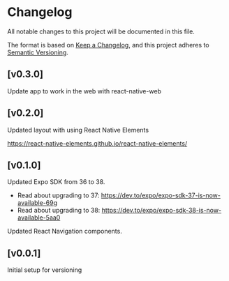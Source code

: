 # Changelog

All notable changes to this project will be documented in this file.

The format is based on [Keep a Changelog](https://keepachangelog.com),
and this project adheres to [Semantic Versioning](https://semver.org/).

## [v0.3.0]

Update app to work in the web with react-native-web

## [v0.2.0]

Updated layout with using React Native Elements

https://react-native-elements.github.io/react-native-elements/

## [v0.1.0]

Updated Expo SDK from 36 to 38.

- Read about upgrading to 37: https://dev.to/expo/expo-sdk-37-is-now-available-69g
- Read about upgrading to 38: https://dev.to/expo/expo-sdk-38-is-now-available-5aa0

Updated React Navigation components.

## [v0.0.1]

Initial setup for versioning
